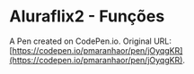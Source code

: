 # Aluraflix2 - Funções

A Pen created on CodePen.io. Original URL: [https://codepen.io/pmaranhaor/pen/jOyqgKR](https://codepen.io/pmaranhaor/pen/jOyqgKR).


